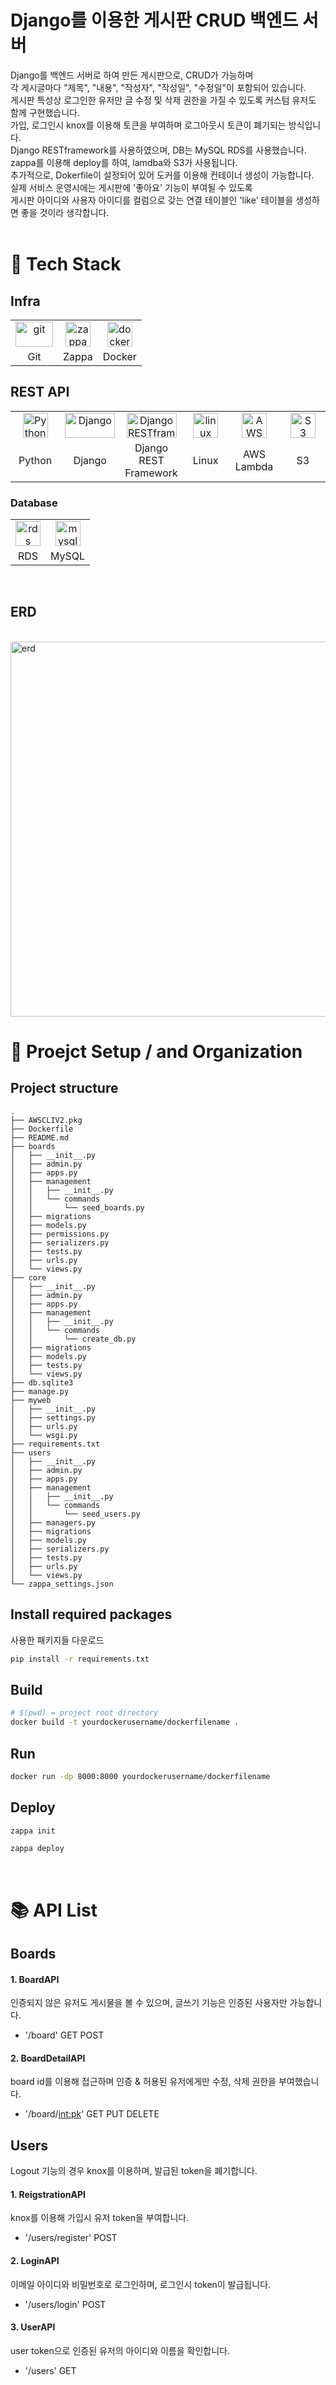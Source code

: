 # Django를 이용한 게시판 CRUD 백엔드 서버

Django를 백엔드 서버로 하여 만든 게시판으로, CRUD가 가능하며
<br>
각 게시글마다 "제목", "내용", "작성자", "작성일", "수정일"이 포함되어 있습니다.
<br>
게시판 특성상 로그인한 유저만 글 수정 및 삭제 권한을 가질 수 있도록 커스텀 유저도 함께 구현했습니다.
<br>
가입, 로그인시 knox를 이용해 토큰을 부여하며 로그아웃시 토큰이 폐기되는 방식입니다.
<br>
Django RESTframework를 사용하였으며, DB는 MySQL RDS를 사용했습니다.
<br>
zappa를 이용해 deploy를 하여, lamdba와 S3가 사용됩니다.
<br>
추가적으로, Dokerfile이 설정되어 있어 도커를 이용해 컨테이너 생성이 가능합니다.
<br>
실제 서비스 운영시에는 게시판에 '좋아요' 기능이 부여될 수 있도록
<br>
게시판 아이디와 사용자 아이디를 컬럼으로 갖는 연결 테이블인 'like' 테이블을 생성하면 좋을 것이라 생각합니다.
<br>
<br>

# 🔧 Tech Stack

## Infra

<table><tbody>
 <tr>
  <td>
   <div align="center"><a href="https://git-scm.com/" target="_blank"> <img src="https://www.vectorlogo.zone/logos/git-scm/git-scm-icon.svg" alt="git" width="60" height="40"/> </a></div>
  </td>
  <td>
   <div align="center"><a href="https://github.com/zappa/Zappa" target="_blank"> <img src="https://encrypted-tbn0.gstatic.com/images?q=tbn:ANd9GcTwCZBA7JFqU1exIFDOX5-Ryt1rKosheBUVnw&usqp=CAU" alt="zappa" width="40" height="40"/> </a></div>
  </td>
  <td>
   <div align="center"><a href="https://www.docker.com/" target="_blank"> <img src="https://www.docker.com/sites/default/files/d8/2019-07/vertical-logo-monochromatic.png" alt="docker" width="40" height="40"/> </a></div>
  </td>
 </tr>
  <tr>
    <td align = "center">Git</td>
    <td align = "center">Zappa</td>
    <td align = "center">Docker</td>
  </tr>
</tbody></table>

## REST API

<table><tbody>
 <tr>
  <td width="75">
   <div align="center"><a href="https://www.python.org/" target="_blank"> <img src="https://www.python.org/static/community_logos/python-powered-h.svg" alt="Python" width="40" height="40"/> </a></div>
  </td>
  <td width="75">
   <div align="center"><a href="https://flask.palletsprojects.com/en/2.0.x/" target="_blank"> <img src="https://media.vlpt.us/images/combi_jihoon/post/a86eb6b0-2dfc-42f9-8c08-db0ff24e9c09/django.png?w=768" alt="Django" width="80" height="40"/> </a></div>
  </td>
  <td width="75">
   <div align="center"><a href="https://flask.palletsprojects.com/en/2.0.x/" target="_blank"> <img src="https://www.django-rest-framework.org/img/logo.png" alt="Django RESTframework" width="80" height="40"/> </a></div>
  </td>
  <td width="75">
   <div align="center"><a href="https://www.linux.org/" target="_blank"> <img src="https://upload.wikimedia.org/wikipedia/commons/3/35/Tux.svg" alt="linux" width="40" height="40"/> </a></div>
  </td>
  <td width="75">
   <div align="center"><a href="https://aws.amazon.com/ko/ec2/" target="_blank"> <img src="https://upload.wikimedia.org/wikipedia/commons/thumb/e/e9/Amazon_Lambda_architecture_logo.png/640px-Amazon_Lambda_architecture_logo.png" alt="AWS Lambda" width="40" height="40"/> </a></div>
  </td>
  <td width="75">
   <div align="center"><a href="https://aws.amazon.com/ko/s3/" target="_blank"> <img src="https://upload.wikimedia.org/wikipedia/commons/thumb/b/bc/Amazon-S3-Logo.svg/640px-Amazon-S3-Logo.svg.png" alt="S3" width="40" height="40"/> </a></div>
  </td>
   <tr>
    <td align = "center">Python</td>
    <td align = "center">Django</td>
    <td align = "center">Django REST Framework</td>
    <td align = "center">Linux</td>
    <td align = "center">AWS Lambda</td>
    <td align = "center">S3</td>
  </tr>
 </tr>
 </tbody></table>

### Database

<table><tbody>
 <tr>
  <td>
   <div align="center"><a href="https://aws.amazon.com/ko/rds/" target="_blank"> <img src="https://upload.wikimedia.org/wikipedia/commons/thumb/4/4d/AWS_Simple_Icons_Database_Amazon_RDS_DB_Instance_Standby.svg/640px-AWS_Simple_Icons_Database_Amazon_RDS_DB_Instance_Standby.svg.png" alt="rds" width="40" height="40"/> </a></div>
  </td>
  <td>
   <div align="center"><a href="https://www.mysql.com/" target="_blank"> <img src="https://upload.wikimedia.org/wikipedia/commons/thumb/b/b2/Database-mysql.svg/640px-Database-mysql.svg.png" alt="mysql" width="40" height="40"/> </a></div>
  </td>
 </tr>
  <tr>
    <td align = "center">RDS</td>
    <td align = "center">MySQL</td>
  </tr>
</tbody></table>

<br>

## ERD

<br>
<img src="https://user-images.githubusercontent.com/74451822/139637665-102ace6c-7356-4464-bdfa-f1e5c610fde3.png" alt="erd" width="600px" />

<br>

# 🔧 Proejct Setup / and Organization

## Project structure

```
.
├── AWSCLIV2.pkg
├── Dockerfile
├── README.md
├── boards
│   ├── __init__.py
│   ├── admin.py
│   ├── apps.py
│   ├── management
│   │   ├── __init__.py
│   │   └── commands
│   │       └── seed_boards.py
│   ├── migrations
│   ├── models.py
│   ├── permissions.py
│   ├── serializers.py
│   ├── tests.py
│   ├── urls.py
│   └── views.py
├── core
│   ├── __init__.py
│   ├── admin.py
│   ├── apps.py
│   ├── management
│   │   ├── __init__.py
│   │   └── commands
│   │       └── create_db.py
│   ├── migrations
│   ├── models.py
│   ├── tests.py
│   └── views.py
├── db.sqlite3
├── manage.py
├── myweb
│   ├── __init__.py
│   ├── settings.py
│   ├── urls.py
│   └── wsgi.py
├── requirements.txt
├── users
│   ├── __init__.py
│   ├── admin.py
│   ├── apps.py
│   ├── management
│   │   ├── __init__.py
│   │   └── commands
│   │       └── seed_users.py
│   ├── managers.py
│   ├── migrations
│   ├── models.py
│   ├── serializers.py
│   ├── tests.py
│   ├── urls.py
│   └── views.py
└── zappa_settings.json
```

## Install required packages

사용한 패키지들 다운로드

```bash
pip install -r requirements.txt
```

## Build

```bash
# $(pwd) = project root directory
docker build -t yourdockerusername/dockerfilename .
```

## Run

```bash
docker run -dp 8000:8000 yourdockerusername/dockerfilename
```

## Deploy

```bash
zappa init
```

```bash
zappa deploy
```

<br>

# :books: API List

## Boards

#### 1. BoardAPI

인증되지 않은 유저도 게시물을 볼 수 있으며, 글쓰기 기능은 인증된 사용자만 가능합니다.
<br>

- '/board' GET POST

#### 2. BoardDetailAPI

board id를 이용해 접근하며 인증 & 허용된 유저에게만 수정, 삭제 권한을 부여했습니다.
<br>

- '/board/<int:pk>' GET PUT DELETE

## Users

Logout 기능의 경우 knox를 이용하며, 발급된 token을 폐기합니다.

#### 1. ReigstrationAPI

knox를 이용해 가입시 유저 token을 부여합니다.
<br>

- '/users/register' POST

#### 2. LoginAPI

이메일 아이디와 비밀번호로 로그인하며, 로그인시 token이 발급됩니다.

- '/users/login' POST

#### 3. UserAPI

user token으로 인증된 유저의 아이디와 이름을 확인합니다.
<br>

- '/users' GET
